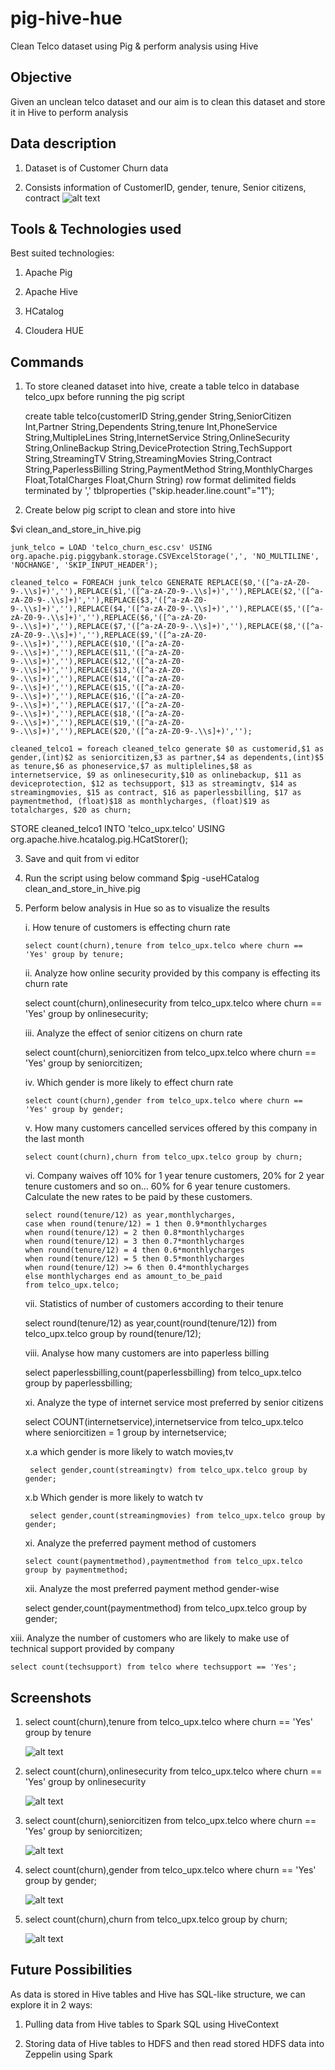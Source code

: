 # pig-hive-hue
Clean Telco dataset using Pig &amp; perform analysis using Hive

## Objective
Given an unclean telco dataset and our aim is to clean this dataset and store it in Hive to perform analysis

## Data description

1. Dataset is of Customer Churn data 

2. Consists information of CustomerID, gender, tenure, Senior citizens, contract
   ![alt text](images/output6.png)
   
## Tools & Technologies used   

Best suited technologies:
1. Apache Pig

2. Apache Hive

3. HCatalog

4. Cloudera HUE

## Commands
   
1) To store cleaned dataset into hive, create a table telco in database telco_upx before running the pig script

    create table telco(customerID String,gender String,SeniorCitizen Int,Partner String,Dependents String,tenure Int,PhoneService String,MultipleLines String,InternetService String,OnlineSecurity String,OnlineBackup String,DeviceProtection String,TechSupport String,StreamingTV String,StreamingMovies String,Contract String,PaperlessBilling String,PaymentMethod String,MonthlyCharges Float,TotalCharges Float,Churn String) row format delimited fields terminated by ',' tblproperties ("skip.header.line.count"="1"); 

2) Create below pig script to clean and store into hive

$vi clean_and_store_in_hive.pig 

    junk_telco = LOAD 'telco_churn_esc.csv' USING org.apache.pig.piggybank.storage.CSVExcelStorage(',', 'NO_MULTILINE', 'NOCHANGE', 'SKIP_INPUT_HEADER'); 

    cleaned_telco = FOREACH junk_telco GENERATE REPLACE($0,'([^a-zA-Z0-9-.\\s]+)',''),REPLACE($1,'([^a-zA-Z0-9-.\\s]+)',''),REPLACE($2,'([^a-zA-Z0-9-.\\s]+)',''),REPLACE($3,'([^a-zA-Z0-9-.\\s]+)',''),REPLACE($4,'([^a-zA-Z0-9-.\\s]+)',''),REPLACE($5,'([^a-zA-Z0-9-.\\s]+)',''),REPLACE($6,'([^a-zA-Z0-9-.\\s]+)',''),REPLACE($7,'([^a-zA-Z0-9-.\\s]+)',''),REPLACE($8,'([^a-zA-Z0-9-.\\s]+)',''),REPLACE($9,'([^a-zA-Z0-9-.\\s]+)',''),REPLACE($10,'([^a-zA-Z0-9-.\\s]+)',''),REPLACE($11,'([^a-zA-Z0-9-.\\s]+)',''),REPLACE($12,'([^a-zA-Z0-9-.\\s]+)',''),REPLACE($13,'([^a-zA-Z0-9-.\\s]+)',''),REPLACE($14,'([^a-zA-Z0-9-.\\s]+)',''),REPLACE($15,'([^a-zA-Z0-9-.\\s]+)',''),REPLACE($16,'([^a-zA-Z0-9-.\\s]+)',''),REPLACE($17,'([^a-zA-Z0-9-.\\s]+)',''),REPLACE($18,'([^a-zA-Z0-9-.\\s]+)',''),REPLACE($19,'([^a-zA-Z0-9-.\\s]+)',''),REPLACE($20,'([^a-zA-Z0-9-.\\s]+)','');

    cleaned_telco1 = foreach cleaned_telco generate $0 as customerid,$1 as gender,(int)$2 as seniorcitizen,$3 as partner,$4 as dependents,(int)$5 as tenure,$6 as phoneservice,$7 as multiplelines,$8 as internetservice, $9 as onlinesecurity,$10 as onlinebackup, $11 as deviceprotection, $12 as techsupport, $13 as streamingtv, $14 as streamingmovies, $15 as contract, $16 as paperlessbilling, $17 as paymentmethod, (float)$18 as monthlycharges, (float)$19 as totalcharges, $20 as churn;

STORE cleaned_telco1 INTO 'telco_upx.telco' USING org.apache.hive.hcatalog.pig.HCatStorer();

3) Save and quit from vi editor

4) Run the script using below command 
   $pig -useHCatalog clean_and_store_in_hive.pig 
   
5) Perform below analysis in Hue so as to visualize the results    
 
   i.  How tenure of customers is effecting churn rate
   
       select count(churn),tenure from telco_upx.telco where churn == 'Yes' group by tenure;

   ii.  Analyze how online security provided by this company is effecting its churn rate 
        
	select count(churn),onlinesecurity from telco_upx.telco where churn == 'Yes' group by onlinesecurity;

   iii. Analyze the effect of senior citizens on churn rate 
        
	select count(churn),seniorcitizen from telco_upx.telco where churn == 'Yes' group by seniorcitizen;

   iv. Which gender is more likely to effect churn rate
       
       select count(churn),gender from telco_upx.telco where churn == 'Yes' group by gender;

   v. How many customers cancelled services offered by this company in the last month

       select count(churn),churn from telco_upx.telco group by churn;

   vi. Company waives off 10% for 1 year tenure customers, 20% for 2 year tenure customers and so on… 60% for 6 year tenure customers.          Calculate the new rates to be paid by these customers.
       
       select round(tenure/12) as year,monthlycharges,
       case when round(tenure/12) = 1 then 0.9*monthlycharges
       when round(tenure/12) = 2 then 0.8*monthlycharges
       when round(tenure/12) = 3 then 0.7*monthlycharges
       when round(tenure/12) = 4 then 0.6*monthlycharges
       when round(tenure/12) = 5 then 0.5*monthlycharges
       when round(tenure/12) >= 6 then 0.4*monthlycharges
       else monthlycharges end as amount_to_be_paid 
       from telco_upx.telco;

   vii. Statistics of number of customers according to their tenure 
        
	select round(tenure/12) as year,count(round(tenure/12)) from telco_upx.telco group by round(tenure/12);

   viii. Analyse how many customers are into paperless billing 
         
	 select paperlessbilling,count(paperlessbilling) from telco_upx.telco group by paperlessbilling;

   xi.   Analyze the type of internet service most preferred by senior citizens 
         
	 select COUNT(internetservice),internetservice from telco_upx.telco where seniorcitizen = 1 group by internetservice;

   x.a  which gender is more likely to watch movies,tv
       
        select gender,count(streamingtv) from telco_upx.telco group by gender;
       
   x.b  Which gender is more likely to watch tv 
       
        select gender,count(streamingmovies) from telco_upx.telco group by gender;

   xi. Analyze the preferred payment method of customers 
       
       select count(paymentmethod),paymentmethod from telco_upx.telco group by paymentmethod;

   xii. Analyze the most preferred payment method gender-wise 
        
	select gender,count(paymentmethod) from telco_upx.telco group by gender;

  xiii. Analyze the number of customers who are likely to make use of technical support provided by company 
        
	select count(techsupport) from telco where techsupport == 'Yes';
	
## Screenshots

1. select count(churn),tenure from telco_upx.telco where churn == 'Yes' group by tenure
   
   ![alt text](images/output1.png)
   
2. select count(churn),onlinesecurity from telco_upx.telco where churn == 'Yes' group by onlinesecurity

   ![alt text](images/output2.png)
   
3. select count(churn),seniorcitizen from telco_upx.telco where churn == 'Yes' group by seniorcitizen;

   ![alt text](images/output3.png)
   
4. select count(churn),gender from telco_upx.telco where churn == 'Yes' group by gender;

   ![alt text](images/output4.png)
   
5. select count(churn),churn from telco_upx.telco group by churn;

   ![alt text](images/output5.png) 
   
      
## Future Possibilities

As data is stored in Hive tables and Hive has SQL-like structure, we can explore it in 2 ways:

  1. Pulling data from Hive tables to Spark SQL using HiveContext
  
  2. Storing data of Hive tables to HDFS and then read stored HDFS data into Zeppelin using Spark   
